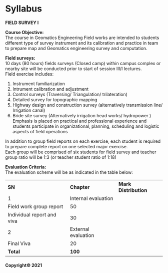 # Syllabus

**FIELD SURVEY I**

**Course Objective:**  
The course in Geomatics Engineering Field works are intended to students different type of survey instrument and its calibration and practice in team to prepare map and Geomatics engineering survey and computation.

**Field surveys:**  
10 days (80 hours) fields surveys (Closed camp) within campus complex or nearby site will be conducted prior to start of session III/I lectures.  
Field exercise includes:

1. Instrument familiarization
2. Intrument calibration and adjustment
3. Control surveys (Traversing/ Triangulation/ trilateration)
4. Detailed survey for topographic mapping
5. Highway design and construction survey (alternatively transmission line/ Irrigation canal)
6. Bride site survey (Alternatively irrigation head works/ hydropower ) Emphasis is placed on practical and professional experience and students participate in organizational, planning, scheduling and logistic aspects of field operations

In addition to group field reports on each exercise, each student is required to prepare complete report on one selected major exercise.  
Each group will be comprised of six students for field survey and teacher group ratio will be 1:3 (or teacher student ratio of 1:18)

**Evaluation Criteria:**  
The evaluation scheme will be as indicated in the table below:

||||
|---|---|---|
|**SN**|**Chapter**|**Mark Distribution**|
|1|Internal evaluation|
|Field work group report|50|
|Individual report and viva|30|
|2|External evaluation|
|Final Viva|20|
|**Total**|**100**|

#### Copyright&copy; 2021